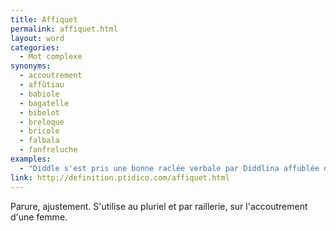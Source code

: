 ```yaml
---
title: Affiquet
permalink: affiquet.html
layout: word
categories:
  - Mot complexe
synonyms:
  - accoutrement
  - affûtiau
  - babiole
  - bagatelle
  - bibelot
  - breloque
  - bricole
  - falbala
  - fanfreluche
examples:
  - "Diddle s'est pris une bonne raclée verbale par Diddlina affublée de ses colifichets et autres affiquets en sustentation autour de son cou. (cf. Histoires)"
link: http://definition.ptidico.com/affiquet.html
---
```


Parure, ajustement.
S'utilise au pluriel et par raillerie, sur l'accoutrement d'une femme.

